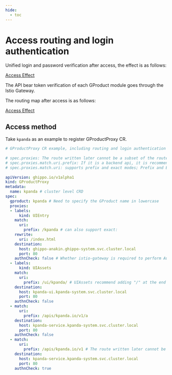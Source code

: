 ```yaml
---
hide:
  - toc
---
```


# Access routing and login authentication

Unified login and password verification after access, the effect is as follows:

[Access Effect](../images/gproduct02.png)

The API bear token verification of each GProduct module goes through the Istio Gateway.

The routing map after access is as follows:

[Access Effect](../images/gproduct03.png)

## Access method

Take `kpanda` as an example to register GProductProxy CR.

```yaml
# GProductProxy CR example, including routing and login authentication
 
# spec.proxies: The route written later cannot be a subset of the route written first, and vice versa
# spec.proxies.match.uri.prefix: If it is a backend api, it is recommended to add "/" at the end of the prefix to indicate the end of this path (special requirements can not be added)
# spec.proxies.match.uri: supports prefix and exact modes; Prefix and Exact can only choose 1 out of 2; Prefix has a higher priority than Exact
 
apiVersion: ghippo.io/v1alpha1
kind: GProductProxy
metadata:
  name: kpanda # cluster level CRD
spec:
  gproduct: kpanda # Need to specify the GProduct name in lowercase
  proxies:
  - labels:
      kind: UIEntry
    match:
      uri:
        prefix: /kpanda # can also support exact:
    rewrite:
      uri: /index.html
    destination:
      host: ghippo-anakin.ghippo-system.svc.cluster.local
      port: 80
    authnCheck: false # Whether istio-gateway is required to perform AuthN Token authentication for this routing API, false means skip authentication
  - labels:
      kind: UIAssets
    match:
      uri:
        prefix: /ui/kpanda/ # UIAssets recommend adding "/" at the end to indicate the end (otherwise there may be problems in the front end)
    destination:
      host: kpanda-ui.kpanda-system.svc.cluster.local
      port: 80
    authnCheck: false
  - match:
      uri:
        prefix: /apis/kpanda.io/v1/a
    destination:
      host: kpanda-service.kpanda-system.svc.cluster.local
      port: 80
    authnCheck: false
  - match:
      uri:
        prefix: /apis/kpanda.io/v1 # The route written later cannot be a subset of the route written first, otherwise it can
    destination:
      host: kpanda-service.kpanda-system.svc.cluster.local
      port: 80
    authnCheck: true
```